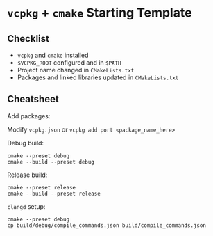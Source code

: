 # `vcpkg` + `cmake` Starting Template

## Checklist

- `vcpkg` and `cmake` installed
- `$VCPKG_ROOT` configured and in `$PATH`
- Project name changed in `CMakeLists.txt`
- Packages and linked libraries updated in `CMakeLists.txt`

## Cheatsheet

Add packages:

Modify `vcpkg.json` or `vcpkg add port <package_name_here>`

Debug build:

```
cmake --preset debug
cmake --build --preset debug
```

Release build:

```
cmake --preset release
cmake --build --preset release
```

`clangd` setup:

```
cmake --preset debug
cp build/debug/compile_commands.json build/compile_commands.json
```

